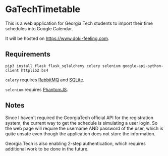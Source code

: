# GaTechTimetable

This is a web application for Georgia Tech students to import their time schedules into Google Calendar. 

It will be hosted on https://www.doki-feeling.com.

## Requirements

`pip3 install flask flask_sqlalchemy celery selenium google-api-python-client httplib2 bs4`

`celery` requires [RabbitMQ](https://www.rabbitmq.com) and [SQLite](https://www.sqlite.org).

`selenium` requires [PhantomJS](http://phantomjs.org/download.html).

## Notes

Since I haven't required the GeorgiaTech official API for the registration system, the current way to get the schedule is simulating a user login. So the web page will require the username AND password of the user, which is quite unsafe even though the application does not store the information.

Georgia Tech is also enabling 2-step authentication, which requires additional work to be done in the future.
